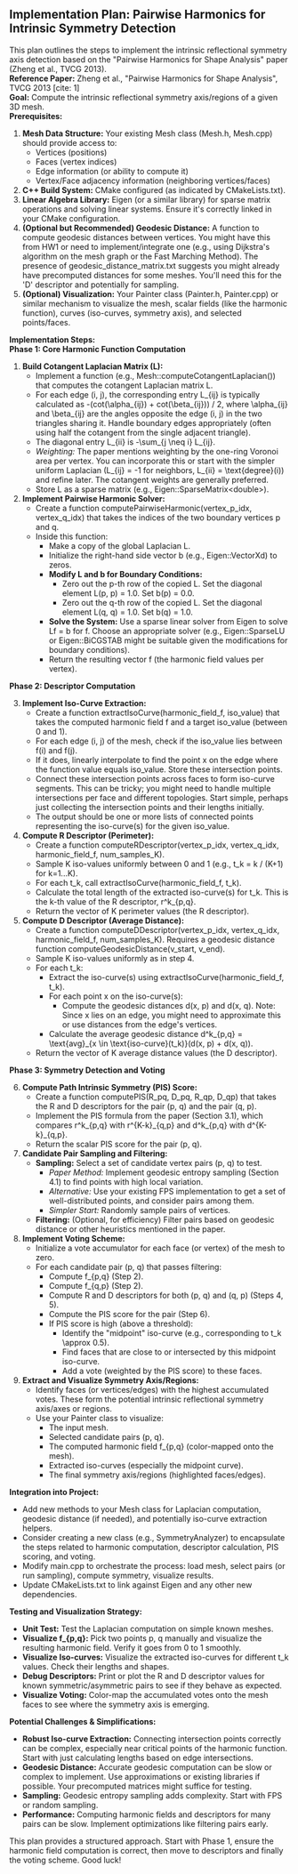 ## **Implementation Plan: Pairwise Harmonics for Intrinsic Symmetry Detection**

This plan outlines the steps to implement the intrinsic reflectional symmetry axis detection based on the "Pairwise Harmonics for Shape Analysis" paper (Zheng et al., TVCG 2013).  
**Reference Paper:** Zheng et al., "Pairwise Harmonics for Shape Analysis", TVCG 2013 \[cite: 1\]  
**Goal:** Compute the intrinsic reflectional symmetry axis/regions of a given 3D mesh.  
**Prerequisites:**

1. **Mesh Data Structure:** Your existing Mesh class (Mesh.h, Mesh.cpp) should provide access to:  
   * Vertices (positions)  
   * Faces (vertex indices)  
   * Edge information (or ability to compute it)  
   * Vertex/Face adjacency information (neighboring vertices/faces)  
2. **C++ Build System:** CMake configured (as indicated by CMakeLists.txt).  
3. **Linear Algebra Library:** Eigen (or a similar library) for sparse matrix operations and solving linear systems. Ensure it's correctly linked in your CMake configuration.  
4. **(Optional but Recommended) Geodesic Distance:** A function to compute geodesic distances between vertices. You might have this from HW1 or need to implement/integrate one (e.g., using Dijkstra's algorithm on the mesh graph or the Fast Marching Method). The presence of geodesic\_distance\_matrix.txt suggests you might already have precomputed distances for some meshes. You'll need this for the 'D' descriptor and potentially for sampling.  
5. **(Optional) Visualization:** Your Painter class (Painter.h, Painter.cpp) or similar mechanism to visualize the mesh, scalar fields (like the harmonic function), curves (iso-curves, symmetry axis), and selected points/faces.

**Implementation Steps:**  
**Phase 1: Core Harmonic Function Computation**

1. **Build Cotangent Laplacian Matrix (L):**  
   * Implement a function (e.g., Mesh::computeCotangentLaplacian()) that computes the cotangent Laplacian matrix L.  
   * For each edge (i, j), the corresponding entry L\_{ij} is typically calculated as \-(cot(\\alpha\_{ij}) \+ cot(\\beta\_{ij})) / 2, where \\alpha\_{ij} and \\beta\_{ij} are the angles opposite the edge (i, j) in the two triangles sharing it. Handle boundary edges appropriately (often using half the cotangent from the single adjacent triangle).  
   * The diagonal entry L\_{ii} is \-\\sum\_{j \\neq i} L\_{ij}.  
   * *Weighting:* The paper mentions weighting by the one-ring Voronoi area per vertex. You can incorporate this or start with the simpler uniform Laplacian (L\_{ij} \= \-1 for neighbors, L\_{ii} \= \\text{degree}(i)) and refine later. The cotangent weights are generally preferred.  
   * Store L as a sparse matrix (e.g., Eigen::SparseMatrix\<double\>).  
2. **Implement Pairwise Harmonic Solver:**  
   * Create a function computePairwiseHarmonic(vertex\_p\_idx, vertex\_q\_idx) that takes the indices of the two boundary vertices p and q.  
   * Inside this function:  
     * Make a copy of the global Laplacian L.  
     * Initialize the right-hand side vector b (e.g., Eigen::VectorXd) to zeros.  
     * **Modify L and b for Boundary Conditions:**  
       * Zero out the p-th row of the copied L. Set the diagonal element L(p, p) \= 1.0. Set b(p) \= 0.0.  
       * Zero out the q-th row of the copied L. Set the diagonal element L(q, q) \= 1.0. Set b(q) \= 1.0.  
     * **Solve the System:** Use a sparse linear solver from Eigen to solve Lf \= b for f. Choose an appropriate solver (e.g., Eigen::SparseLU or Eigen::BiCGSTAB might be suitable given the modifications for boundary conditions).  
     * Return the resulting vector f (the harmonic field values per vertex).

**Phase 2: Descriptor Computation**

3. **Implement Iso-Curve Extraction:**  
   * Create a function extractIsoCurve(harmonic\_field\_f, iso\_value) that takes the computed harmonic field f and a target iso\_value (between 0 and 1).  
   * For each edge (i, j) of the mesh, check if the iso\_value lies between f(i) and f(j).  
   * If it does, linearly interpolate to find the point x on the edge where the function value equals iso\_value. Store these intersection points.  
   * Connect these intersection points across faces to form iso-curve segments. This can be tricky; you might need to handle multiple intersections per face and different topologies. Start simple, perhaps just collecting the intersection points and their lengths initially.  
   * The output should be one or more lists of connected points representing the iso-curve(s) for the given iso\_value.  
4. **Compute R Descriptor (Perimeter):**  
   * Create a function computeRDescriptor(vertex\_p\_idx, vertex\_q\_idx, harmonic\_field\_f, num\_samples\_K).  
   * Sample K iso-values uniformly between 0 and 1 (e.g., t\_k \= k / (K+1) for k=1...K).  
   * For each t\_k, call extractIsoCurve(harmonic\_field\_f, t\_k).  
   * Calculate the total length of the extracted iso-curve(s) for t\_k. This is the k-th value of the R descriptor, r^k\_{p,q}.  
   * Return the vector of K perimeter values (the R descriptor).  
5. **Compute D Descriptor (Average Distance):**  
   * Create a function computeDDescriptor(vertex\_p\_idx, vertex\_q\_idx, harmonic\_field\_f, num\_samples\_K). Requires a geodesic distance function computeGeodesicDistance(v\_start, v\_end).  
   * Sample K iso-values uniformly as in step 4\.  
   * For each t\_k:  
     * Extract the iso-curve(s) using extractIsoCurve(harmonic\_field\_f, t\_k).  
     * For each point x on the iso-curve(s):  
       * Compute the geodesic distances d(x, p) and d(x, q). Note: Since x lies on an edge, you might need to approximate this or use distances from the edge's vertices.  
     * Calculate the average geodesic distance d^k\_{p,q} \= \\text{avg}\_{x \\in \\text{iso-curve}(t\_k)}(d(x, p) \+ d(x, q)).  
   * Return the vector of K average distance values (the D descriptor).

**Phase 3: Symmetry Detection and Voting**

6. **Compute Path Intrinsic Symmetry (PIS) Score:**  
   * Create a function computePIS(R\_pq, D\_pq, R\_qp, D\_qp) that takes the R and D descriptors for the pair (p, q) and the pair (q, p).  
   * Implement the PIS formula from the paper (Section 3.1), which compares r^k\_{p,q} with r^{K-k}\_{q,p} and d^k\_{p,q} with d^{K-k}\_{q,p}.  
   * Return the scalar PIS score for the pair (p, q).  
7. **Candidate Pair Sampling and Filtering:**  
   * **Sampling:** Select a set of candidate vertex pairs (p, q) to test.  
     * *Paper Method:* Implement geodesic entropy sampling (Section 4.1) to find points with high local variation.  
     * *Alternative:* Use your existing FPS implementation to get a set of well-distributed points, and consider pairs among them.  
     * *Simpler Start:* Randomly sample pairs of vertices.  
   * **Filtering:** (Optional, for efficiency) Filter pairs based on geodesic distance or other heuristics mentioned in the paper.  
8. **Implement Voting Scheme:**  
   * Initialize a vote accumulator for each face (or vertex) of the mesh to zero.  
   * For each candidate pair (p, q) that passes filtering:  
     * Compute f\_{p,q} (Step 2).  
     * Compute f\_{q,p} (Step 2).  
     * Compute R and D descriptors for both (p, q) and (q, p) (Steps 4, 5).  
     * Compute the PIS score for the pair (Step 6).  
     * If PIS score is high (above a threshold):  
       * Identify the "midpoint" iso-curve (e.g., corresponding to t\_k \\approx 0.5).  
       * Find faces that are close to or intersected by this midpoint iso-curve.  
       * Add a vote (weighted by the PIS score) to these faces.  
9. **Extract and Visualize Symmetry Axis/Regions:**  
   * Identify faces (or vertices/edges) with the highest accumulated votes. These form the potential intrinsic reflectional symmetry axis/axes or regions.  
   * Use your Painter class to visualize:  
     * The input mesh.  
     * Selected candidate pairs (p, q).  
     * The computed harmonic field f\_{p,q} (color-mapped onto the mesh).  
     * Extracted iso-curves (especially the midpoint curve).  
     * The final symmetry axis/regions (highlighted faces/edges).

**Integration into Project:**

* Add new methods to your Mesh class for Laplacian computation, geodesic distance (if needed), and potentially iso-curve extraction helpers.  
* Consider creating a new class (e.g., SymmetryAnalyzer) to encapsulate the steps related to harmonic computation, descriptor calculation, PIS scoring, and voting.  
* Modify main.cpp to orchestrate the process: load mesh, select pairs (or run sampling), compute symmetry, visualize results.  
* Update CMakeLists.txt to link against Eigen and any other new dependencies.

**Testing and Visualization Strategy:**

* **Unit Test:** Test the Laplacian computation on simple known meshes.  
* **Visualize f\_{p,q}:** Pick two points p, q manually and visualize the resulting harmonic field. Verify it goes from 0 to 1 smoothly.  
* **Visualize Iso-curves:** Visualize the extracted iso-curves for different t\_k values. Check their lengths and shapes.  
* **Debug Descriptors:** Print or plot the R and D descriptor values for known symmetric/asymmetric pairs to see if they behave as expected.  
* **Visualize Voting:** Color-map the accumulated votes onto the mesh faces to see where the symmetry axis is emerging.

**Potential Challenges & Simplifications:**

* **Robust Iso-curve Extraction:** Connecting intersection points correctly can be complex, especially near critical points of the harmonic function. Start with just calculating lengths based on edge intersections.  
* **Geodesic Distance:** Accurate geodesic computation can be slow or complex to implement. Use approximations or existing libraries if possible. Your precomputed matrices might suffice for testing.  
* **Sampling:** Geodesic entropy sampling adds complexity. Start with FPS or random sampling.  
* **Performance:** Computing harmonic fields and descriptors for many pairs can be slow. Implement optimizations like filtering pairs early.

This plan provides a structured approach. Start with Phase 1, ensure the harmonic field computation is correct, then move to descriptors and finally the voting scheme. Good luck\!